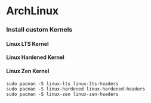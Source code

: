 # ArchLinux

### Install custom Kernels
#### Linux LTS Kernel
#### Linux Hardened Kernel
#### Linux Zen Kernel

```
sudo pacman -S linux-lts linux-lts-headers
sudo pacman -S linux-hardened linux-hardened-headers
sudo pacman -S linux-zen linux-zen-headers

```
